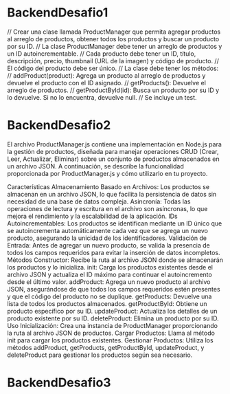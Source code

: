 # BackendDesafio1
 
 
// Crear una clase llamada ProductManager que permita agregar productos al arreglo de productos, obtener todos los productos y buscar un producto por su ID.
// La clase ProductManager debe tener un arreglo de productos y un ID autoincrementable.
// Cada producto debe tener un ID, título, descripción, precio, thumbnail (URL de la imagen) y código de producto.
// El código del producto debe ser único.
// La clase debe tener los métodos:
// addProduct(product): Agrega un producto al arreglo de productos y devuelve el producto con el ID asignado.
// getProducts(): Devuelve el arreglo de productos.
// getProductById(id): Busca un producto por su ID y lo devuelve. Si no lo encuentra, devuelve null.
// Se incluye un test.

# BackendDesafio2
El archivo ProductManager.js contiene una implementación en Node.js para la gestión de productos, diseñada para manejar operaciones CRUD (Crear, Leer, Actualizar, Eliminar) sobre un conjunto de productos almacenados en un archivo JSON. A continuación, se describe la funcionalidad proporcionada por ProductManager.js y cómo utilizarlo en tu proyecto.

Características
Almacenamiento Basado en Archivos: Los productos se almacenan en un archivo JSON, lo que facilita la persistencia de datos sin necesidad de una base de datos compleja.
Asincronía: Todas las operaciones de lectura y escritura en el archivo son asíncronas, lo que mejora el rendimiento y la escalabilidad de la aplicación.
IDs Autoincrementables: Los productos se identifican mediante un ID único que se autoincrementa automáticamente cada vez que se agrega un nuevo producto, asegurando la unicidad de los identificadores.
Validación de Entrada: Antes de agregar un nuevo producto, se valida la presencia de todos los campos requeridos para evitar la inserción de datos incompletos.
Métodos
Constructor: Recibe la ruta al archivo JSON donde se almacenarán los productos y lo inicializa.
init: Carga los productos existentes desde el archivo JSON y actualiza el ID máximo para continuar el autoincremento desde el último valor.
addProduct: Agrega un nuevo producto al archivo JSON, asegurándose de que todos los campos requeridos estén presentes y que el código del producto no se duplique.
getProducts: Devuelve una lista de todos los productos almacenados.
getProductById: Obtiene un producto específico por su ID.
updateProduct: Actualiza los detalles de un producto existente por su ID.
deleteProduct: Elimina un producto por su ID.
Uso
Inicialización: Crea una instancia de ProductManager proporcionando la ruta al archivo JSON de productos.
Cargar Productos: Llama al método init para cargar los productos existentes.
Gestionar Productos: Utiliza los métodos addProduct, getProducts, getProductById, updateProduct, y deleteProduct para gestionar los productos según sea necesario.

# BackendDesafio3



